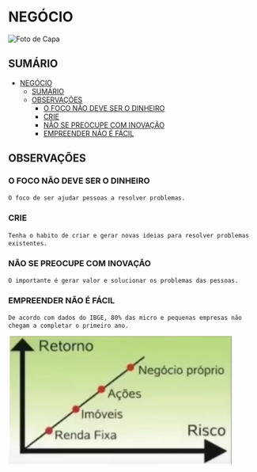 # NEGÓCIO

![Foto de Capa](assets/img/capa.png)

## SUMÁRIO

- [NEGÓCIO](#negócio)
  - [SUMÁRIO](#sumário)
  - [OBSERVAÇÕES](#observações)
    - [O FOCO NÃO DEVE SER O DINHEIRO](#o-foco-não-deve-ser-o-dinheiro)
    - [CRIE](#crie)
    - [NÃO SE PREOCUPE COM INOVAÇÃO](#não-se-preocupe-com-inovação)
    - [EMPREENDER NÃO É FÁCIL](#empreender-não-é-fácil)
  

## OBSERVAÇÕES

### O FOCO NÃO DEVE SER O DINHEIRO

    O foco de ser ajudar pessoas a resolver problemas.

### CRIE

    Tenha o habito de criar e gerar novas ideias para resolver problemas existentes.

### NÃO SE PREOCUPE COM INOVAÇÃO

    O importante é gerar valor e solucionar os problemas das pessoas.
    
### EMPREENDER NÃO É FÁCIL

    De acordo com dados do IBGE, 80% das micro e pequenas empresas não chegam a completar o primeiro ano.

![risco de investir](assets/img/retorno-risco.png)

 
